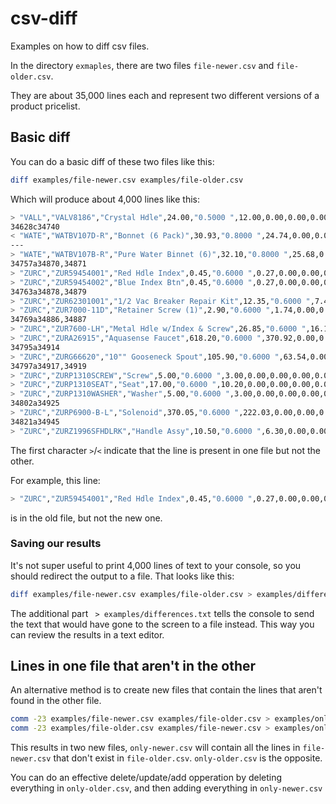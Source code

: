 # csv-diff
Examples on how to diff csv files.

In the directory `exmaples`, there are two files `file-newer.csv` and `file-older.csv`.

They are about 35,000 lines each and represent two different versions of a product pricelist.

## Basic diff

You can do a basic diff of these two files like this:

```bash
diff examples/file-newer.csv examples/file-older.csv
```

Which will produce about 4,000 lines like this:

```bash
> "VALL","VALV8186","Crystal Hdle",24.00,"0.5000 ",12.00,0.00,0.00,0.00,0.00,0.00,12.00
34628c34740
< "WATE","WATBV107D-R","Bonnet (6 Pack)",30.93,"0.8000 ",24.74,0.00,0.00,0.00,0.00,0.00,24.74
---
> "WATE","WATBV107B-R","Pure Water Binnet (6)",32.10,"0.8000 ",25.68,0.00,0.00,0.00,0.00,0.00,25.68
34757a34870,34871
> "ZURC","ZUR59454001","Red Hdle Index",0.45,"0.6000 ",0.27,0.00,0.00,0.00,0.00,0.00,0.27
> "ZURC","ZUR59454002","Blue Index Btn",0.45,"0.6000 ",0.27,0.00,0.00,0.00,0.00,0.00,0.27
34763a34878,34879
> "ZURC","ZUR62301001","1/2 Vac Breaker Repair Kit",12.35,"0.6000 ",7.41,0.00,0.00,0.00,0.00,0.00,7.41
> "ZURC","ZUR7000-11D","Retainer Screw (1)",2.90,"0.6000 ",1.74,0.00,0.00,0.00,0.00,0.00,1.74
34769a34886,34887
> "ZURC","ZUR7600-LH","Metal Hdle w/Index & Screw",26.85,"0.6000 ",16.11,0.00,0.00,0.00,0.00,0.00,16.11
> "ZURC","ZURA26915","Aquasense Faucet",618.20,"0.6000 ",370.92,0.00,0.00,0.00,0.00,0.00,370.92
34795a34914
> "ZURC","ZURG66620","10"" Gooseneck Spout",105.90,"0.6000 ",63.54,0.00,0.00,0.00,0.00,0.00,63.54
34797a34917,34919
> "ZURC","ZURP1310SCREW","Screw",5.00,"0.6000 ",3.00,0.00,0.00,0.00,0.00,0.00,3.00
> "ZURC","ZURP1310SEAT","Seat",17.00,"0.6000 ",10.20,0.00,0.00,0.00,0.00,0.00,10.20
> "ZURC","ZURP1310WASHER","Washer",5.00,"0.6000 ",3.00,0.00,0.00,0.00,0.00,0.00,3.00
34802a34925
> "ZURC","ZURP6900-B-L","Solenoid",370.05,"0.6000 ",222.03,0.00,0.00,0.00,0.00,0.00,222.03
34821a34945
> "ZURC","ZURZ1996SFHDLRK","Handle Assy",10.50,"0.6000 ",6.30,0.00,0.00,0.00,0.00,0.00,6.30
```

The first character `>`/`<` indicate that the line is present in one file but not the other.

For example, this line:
```bash
> "ZURC","ZUR59454001","Red Hdle Index",0.45,"0.6000 ",0.27,0.00,0.00,0.00,0.00,0.00,0.27
```
is in the old file, but not the new one.

### Saving our results

It's not super useful to print 4,000 lines of text to your console, so you should redirect the output to a file.  That looks like this:
```bash
diff examples/file-newer.csv examples/file-older.csv > examples/differences.txt
```

The additional part ` > examples/differences.txt` tells the console to send the text that would have gone to the screen to a file instead.  This way you can review the results in a text editor.

## Lines in one file that aren't in the other

An alternative method is to create new files that contain the lines that aren't found in the other file.

```bash
comm -23 examples/file-newer.csv examples/file-older.csv > examples/only-newer.csv
comm -23 examples/file-older.csv examples/file-newer.csv > examples/only-older.csv
```

This results in two new files, `only-newer.csv` will contain all the lines in `file-newer.csv` that don't exist in `file-older.csv`.
`only-older.csv` is the opposite.

You can do an effective delete/update/add opperation by deleting everything in `only-older.csv`, and then adding everything in `only-newer.csv`  

